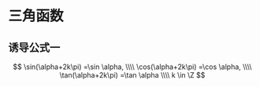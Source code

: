 # 三角函数

## 诱导公式一

$$
\sin(\alpha+2k\pi) =\sin \alpha, \\\\
\cos(\alpha+2k\pi) =\cos \alpha, \\\\
\tan(\alpha+2k\pi) =\tan \alpha \\\\
k \in \Z
$$
